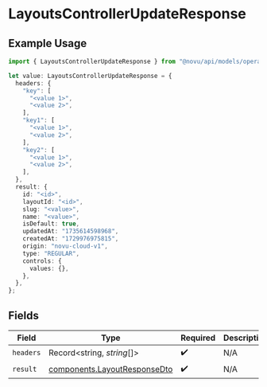 # LayoutsControllerUpdateResponse

## Example Usage

```typescript
import { LayoutsControllerUpdateResponse } from "@novu/api/models/operations";

let value: LayoutsControllerUpdateResponse = {
  headers: {
    "key": [
      "<value 1>",
      "<value 2>",
    ],
    "key1": [
      "<value 1>",
      "<value 2>",
    ],
    "key2": [
      "<value 1>",
      "<value 2>",
    ],
  },
  result: {
    id: "<id>",
    layoutId: "<id>",
    slug: "<value>",
    name: "<value>",
    isDefault: true,
    updatedAt: "1735614598968",
    createdAt: "1729976975815",
    origin: "novu-cloud-v1",
    type: "REGULAR",
    controls: {
      values: {},
    },
  },
};
```

## Fields

| Field                                                                        | Type                                                                         | Required                                                                     | Description                                                                  |
| ---------------------------------------------------------------------------- | ---------------------------------------------------------------------------- | ---------------------------------------------------------------------------- | ---------------------------------------------------------------------------- |
| `headers`                                                                    | Record<string, *string*[]>                                                   | :heavy_check_mark:                                                           | N/A                                                                          |
| `result`                                                                     | [components.LayoutResponseDto](../../models/components/layoutresponsedto.md) | :heavy_check_mark:                                                           | N/A                                                                          |